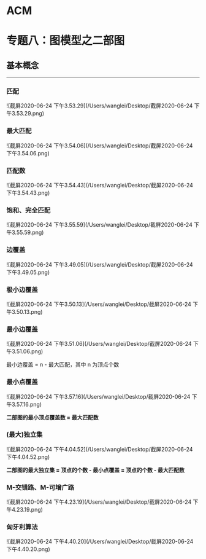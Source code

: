 # ACM

# 专题八：图模型之二部图

## 基本概念

---

### **匹配**

![截屏2020-06-24 下午3.53.29](/Users/wanglei/Desktop/截屏2020-06-24 下午3.53.29.png)

### 最大匹配

![截屏2020-06-24 下午3.54.06](/Users/wanglei/Desktop/截屏2020-06-24 下午3.54.06.png)

### 匹配数

![截屏2020-06-24 下午3.54.43](/Users/wanglei/Desktop/截屏2020-06-24 下午3.54.43.png)

### 饱和、完全匹配

![截屏2020-06-24 下午3.55.59](/Users/wanglei/Desktop/截屏2020-06-24 下午3.55.59.png)

### 边覆盖

![截屏2020-06-24 下午3.49.05](/Users/wanglei/Desktop/截屏2020-06-24 下午3.49.05.png)

### 极小边覆盖

![截屏2020-06-24 下午3.50.13](/Users/wanglei/Desktop/截屏2020-06-24 下午3.50.13.png)

### 最小边覆盖

![截屏2020-06-24 下午3.51.06](/Users/wanglei/Desktop/截屏2020-06-24 下午3.51.06.png)

最小边覆盖 = n - 最大匹配，其中 n 为顶点个数

### 最小点覆盖

![截屏2020-06-24 下午3.57.16](/Users/wanglei/Desktop/截屏2020-06-24 下午3.57.16.png)

**二部图的最小顶点覆盖数 = 最大匹配数**

### (最大)独立集

![截屏2020-06-24 下午4.04.52](/Users/wanglei/Desktop/截屏2020-06-24 下午4.04.52.png)

**二部图的最大独立集 = 顶点的个数 - 最小点覆盖 = 顶点的个数 - 最大匹配数**

### M-交错路、M-可增广路

![截屏2020-06-24 下午4.23.19](/Users/wanglei/Desktop/截屏2020-06-24 下午4.23.19.png)

### 匈牙利算法

![截屏2020-06-24 下午4.40.20](/Users/wanglei/Desktop/截屏2020-06-24 下午4.40.20.png)















